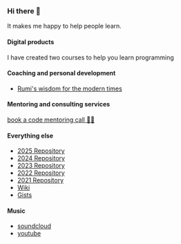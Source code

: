 ### Hi there 👋
It makes me happy to help people learn.

#### Digital products

I have created two courses to help you learn programming

#### Coaching and personal development
* [Rumi's wisdom for the modern times](https://studio.pickaxeproject.com/STUDIO3BJTAR4TX4DQCCK/This_is_Rumi_JQ5B3)

#### Mentoring and consulting services
[book a code mentoring call 👨‍💻](https://tidycal.com/maciejjankowski)


#### Everything else
* [2025 Repository](https://github.com/maciejjankowski/2025/wiki)
* [2024 Repository](https://github.com/maciejjankowski/2024/wiki)
* [2023 Repository](https://github.com/maciejjankowski/2023/wiki)
* [2022 Repository](https://github.com/maciejjankowski/2022/wiki)
* [2021 Repository](https://github.com/maciejjankowski/2021/wiki)
* [Wiki](https://github.com/maciejjankowski/maciejjankowski/wiki)
* [Gists](https://gist.github.com/maciejjankowski/)

#### Music

- [soundcloud](https://on.soundcloud.com/5Zjb278fYSGeSa86A)
- [youtube](https://youtu.be/iA1rFW5qPDs?si=IbAV5DJUsPKiToAH)
<!--
**maciejjankowski/maciejjankowski** is a ✨ _special_ ✨ repository because its `README.md` (this file) appears on your GitHub profile.

Here are some ideas to get you started:

- 🔭 I’m currently working on ...
- 🌱 I’m currently learning ...
- 👯 I’m looking to collaborate on ...
- 🤔 I’m looking for help with ...
- 💬 Ask me about ...
- 📫 How to reach me: ...
- 😄 Pronouns: ...
- ⚡ Fun fact: ...
-->
